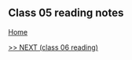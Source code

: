 ## Class 05 reading notes

[Home](https://wondwosentsige.github.io/code-201-reading-notes)


























[>> NEXT (class 06 reading)](https://wondwosentsige.github.io/code-201-reading-notes/class-06)



